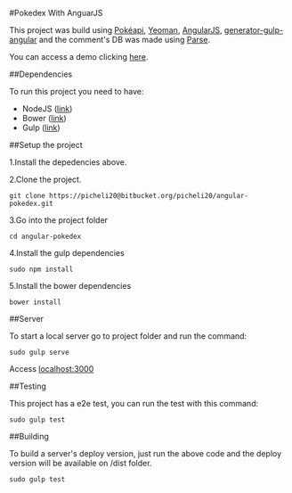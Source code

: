 #Pokedex With AnguarJS

This project was build using [Pokéapi](pokeapi.co), [Yeoman](http://yeoman.io/), [AngularJS](https://angularjs.org/), [generator-gulp-angular](https://github.com/Swiip/generator-gulp-angular) and the comment's DB was made using [Parse](parse.com).

You can access a demo clicking [here](http://fabiopicheli.com/pokemon/).

##Dependencies

To run this project you need to have:

* NodeJS ([link](https://nodejs.org/))
* Bower ([link](http://bower.io/))
* Gulp ([link](http://gulpjs.com/))

##Setup the project

1.Install the depedencies above.

2.Clone the project.

```
git clone https://picheli20@bitbucket.org/picheli20/angular-pokedex.git
```

3.Go into the project folder

```
cd angular-pokedex
```

4.Install the gulp dependencies

```
sudo npm install
```
5.Install the bower dependencies

```
bower install
```

##Server

To start a local server go to project folder and run the command:


```
sudo gulp serve
```

Access [localhost:3000](localhost:3000) 

##Testing

This project has a e2e test, you can run the test with this command:

```
sudo gulp test
```

##Building

To build a server's deploy version, just run the above code and the deploy version will be available on /dist folder.

```
sudo gulp test
```
